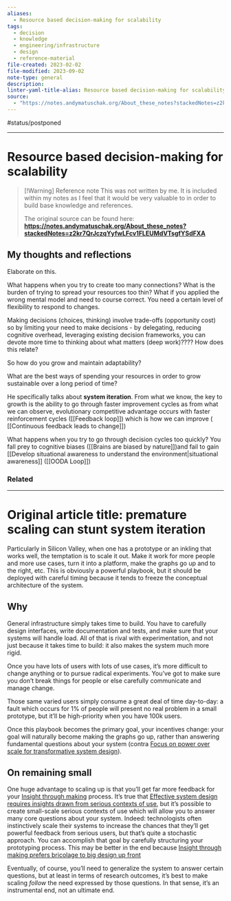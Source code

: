 ```yaml
---
aliases:
  - Resource based decision-making for scalability
tags:
  - decision
  - knowledge
  - engineering/infrastructure
  - design
  - reference-material
file-created: 2023-02-02
file-modified: 2023-09-02
note-type: general
description: 
linter-yaml-title-alias: Resource based decision-making for scalability
source:
  - "https://notes.andymatuschak.org/About_these_notes?stackedNotes=z2kr7QrJczqYyfwLFcv1FLEUMdVTsgfYSdFXA"
---
```


#status/postponed

---

# Resource based decision-making for scalability

> [!Warning] Reference note
> This was not written by me. It is included within my notes as I feel that it would be very valuable to in order to build base knowledge and references.
>
> The original source can be found here: **https://notes.andymatuschak.org/About_these_notes?stackedNotes=z2kr7QrJczqYyfwLFcv1FLEUMdVTsgfYSdFXA**

## My thoughts and reflections

Elaborate on this.

What happens when you try to create too many connections? What is the burden of trying to spread your resources too thin? What if you applied the wrong mental model and need to course correct. You need a certain level of flexibility to respond to changes.

Making decisions (choices, thinking) involve trade-offs (opportunity cost) so by limiting your need to make decisions - by delegating, reducing cognitive overhead, leveraging existing decision frameworks, you can devote more time to thinking about what matters (deep work)???? How does this relate?

So how do you grow and maintain adaptability?

What are the best ways of spending your resources in order to grow sustainable over a long period of time?

He specifically talks about **system iteration**. From what we know, the key to growth is the ability to go through faster improvement cycles as from what we can observe, evolutionary competitive advantage occurs with faster reinforcement cycles ([[Feedback loop]]) which is how we can improve ( [[Continuous feedback leads to change]])

What happens when you try to go through decision cycles too quickly? You fall prey to cognitive biases ([[Brains are biased by nature]])and fail to gain [[Develop situational awareness to understand the environment|situational awareness]] ([[OODA Loop]])

### Related

---

# Original article title: premature scaling can stunt system iteration

Particularly in Silicon Valley, when one has a prototype or an inkling that works well, the temptation is to scale it out. Make it work for more people and more use cases, turn it into a platform, make the graphs go up and to the right, etc. This is obviously a powerful playbook, but it should be deployed with careful timing because it tends to freeze the conceptual architecture of the system.

## Why

General infrastructure simply takes time to build. You have to carefully design interfaces, write documentation and tests, and make sure that your systems will handle load. All of that is rival with experimentation, and not just because it takes time to build: it also makes the system much more rigid.

Once you have lots of users with lots of use cases, it’s more difficult to change anything or to pursue radical experiments. You’ve got to make sure you don’t break things for people or else carefully communicate and manage change.

Those same varied users simply consume a great deal of time day-to-day: a fault which occurs for 1% of people will present no real problem in a small prototype, but it’ll be high-priority when you have 100k users.

Once this playbook becomes the primary goal, your incentives change: your goal will naturally become making the graphs go up, rather than answering fundamental questions about your system (contra [Focus on power over scale for transformative system design](https://notes.andymatuschak.org/z5pvC3U6Lt9EKPYPZ3PHUnrpu8QUN79GirjAJ)).

## On remaining small

One huge advantage to scaling up is that you’ll get far more feedback for your [Insight through making](https://notes.andymatuschak.org/z7YyAp683VNbTmDG4hx9QFpf5urwxZJpsycS6) process. It’s true that [Effective system design requires insights drawn from serious contexts of use](https://notes.andymatuschak.org/z3H98n8DGZmu8XArqHZVsckyWvbTe8wK4kAt2), but it’s possible to create small-scale serious contexts of use which will allow you to answer many core questions about your system. Indeed: technologists often instinctively scale their systems to increase the chances that they’ll get powerful feedback from serious users, but that’s quite a stochastic approach. You can accomplish that goal by carefully structuring your prototyping process. This may be better in the end because [Insight through making prefers bricolage to big design up front](https://notes.andymatuschak.org/z7Ldzn94FibghJBEG9hAebu8LMNV7NVBFvsfg)

Eventually, of course, you’ll need to generalize the system to answer certain questions, but at least in terms of research outcomes, it’s best to make scaling _follow_ the need expressed by those questions. In that sense, it’s an instrumental end, not an ultimate end.
